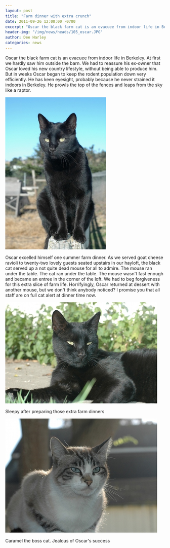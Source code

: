 ```yaml
---
layout: post
title: "Farm dinner with extra crunch"
date: 2011-09-26 12:00:00 -0700
excerpt: "Oscar the black farm cat is an evacuee from indoor life in Berkeley. At first we hardly saw ..."
header-img: "/img/news/heads/105_oscar.JPG"
author: Dee Harley
categories: news
---
```

Oscar the black farm cat is an evacuee from indoor life in Berkeley.
At first we hardly saw him outside the barn. We had to reassure his
ex-owner that Oscar loved his new country lifestyle, without being
able to produce him. But in weeks Oscar began to keep the rodent
population down very efficiently. He has keen eyesight, probably
because he never strained it indoors in Berkeley. He prowls the top of
the fences and leaps from the sky like a raptor.

![image](/img/news/105_oscar.JPG)

Oscar excelled himself one summer farm dinner. As we served goat
cheese ravioli to twenty-two lovely guests seated upstairs in our
hayloft, the black cat served up a not quite dead mouse for all to
admire. The mouse ran under the table. The cat ran under the table.
The mouse wasn't fast enough and became an entree in the corner of the
loft. We had to beg forgiveness for this extra slice of farm life.
Horrifyingly, Oscar returned at dessert with another mouse, but we
don't think anybody noticed? I promise you that all staff are on full
cat alert at dinner time now.

![image](/img/news/105_oscar2.JPG)

Sleepy after preparing those extra farm dinners

![image](/img/news/105_caramel.JPG)

Caramel the boss cat. Jealous of Oscar's success



